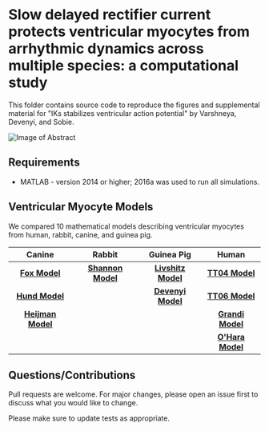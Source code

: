 # Slow delayed rectifier current protects ventricular myocytes from arrhythmic dynamics across multiple species: a computational study

This folder contains source code to reproduce the figures and supplemental material for "IKs stabilizes ventricular action potential" by Varshneya, Devenyi, and Sobie.

![Image of Abstract](https://github.com/meeravarshneya1234/IKs_stabilizes_APs/blob/master/GAbstract.jpg)

## Requirements
* MATLAB - version 2014 or higher; 2016a was used to run all simulations.

## Ventricular Myocyte Models 
We compared 10 mathematical models describing ventricular myocytes from human, rabbit, canine, and guinea pig. 

| Canine        | Rabbit         | Guinea Pig     | Human          |
| :---:         |     :---:      |          :---: |          :---: |
| [**Fox Model**](https://www.physiology.org/doi/abs/10.1152/ajpheart.00612.2001?url_ver=Z39.88-2003&rfr_id=ori%3Arid%3Acrossref.org&rfr_dat=cr_pub%3Dpubmed)  | [**Shannon Model**](https://www.sciencedirect.com/science/article/pii/S0006349504738023?via%3Dihub)    | [**Livshitz Model**](https://www.sciencedirect.com/science/article/pii/S000634950901159X?via%3Dihub)    |[**TT04 Model**](https://www.physiology.org/doi/abs/10.1152/ajpheart.00794.2003?url_ver=Z39.88-2003&rfr_id=ori%3Arid%3Acrossref.org&rfr_dat=cr_pub%3Dpubmed)      |
| [**Hund Model**](https://www.ahajournals.org/doi/10.1161/01.CIR.0000147231.69595.D3?url_ver=Z39.88-2003&rfr_id=ori%3Arid%3Acrossref.org&rfr_dat=cr_pub%3Dpubmed)     |       | [**Devenyi Model**](https://physoc.onlinelibrary.wiley.com/doi/abs/10.1113/JP273191)      |[**TT06 Model**](https://www.physiology.org/doi/abs/10.1152/ajpheart.00109.2006?url_ver=Z39.88-2003&rfr_id=ori%3Arid%3Acrossref.org&rfr_dat=cr_pub%3Dpubmed)   |
| [**Heijman Model**](https://www.sciencedirect.com/science/article/pii/S002228281100068X?via%3Dihub)     |       |    |[**Grandi Model**](https://www.sciencedirect.com/science/article/pii/S0022282809004295?via%3Dihub)     |
|      |        |  |  [**O'Hara Model**](https://journals.plos.org/ploscompbiol/article?id=10.1371/journal.pcbi.1002061) |

  

  

  


## Questions/Contributions
Pull requests are welcome. For major changes, please open an issue first to discuss what you would like to change.

Please make sure to update tests as appropriate.
